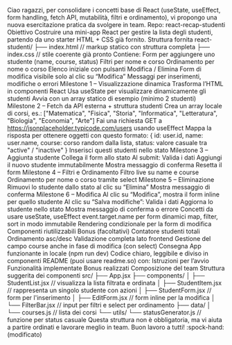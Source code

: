 Ciao ragazzi,
per consolidare i concetti base di React (useState, useEffect, form handling, fetch API, mutabilità, filtri e ordinamento), vi propongo una nuova esercitazione pratica da svolgere in team.
Repo: react-recap-studenti
Obiettivo
Costruire una mini-app React per gestire la lista degli studenti, partendo da uno starter HTML + CSS già fornito.
Struttura fornita
react-studenti/
├── index.html // markup statico con struttura completa
├── index.css // stile coerente già pronto
Contiene:
Form per aggiungere uno studente (name, course, status)
Filtri per nome e corso
Ordinamento per nome o corso
Elenco iniziale con pulsanti Modifica / Elimina
Form di modifica visibile solo al clic su “Modifica”
Messaggi per inserimenti, modifiche o errori
Milestone 1 – Visualizzazione dinamica
Trasforma l’HTML in componenti React
Usa useState per visualizzare dinamicamente gli studenti
Avvia con un array statico di esempio (minimo 2 studenti)
Milestone 2 – Fetch da API esterna + struttura studenti
Crea un array locale di corsi, es.:
["Matematica", "Fisica", "Storia", "Informatica", "Letteratura", "Biologia", "Economia", "Arte"]
Fai una richiesta GET a https://jsonplaceholder.typicode.com/users usando useEffect
Mappa la risposta per ottenere oggetti con questo formato:
{
id: user.id,
name: user.name,
course: corso random dalla lista,
status: valore casuale tra "active" / "inactive"
}
Inserisci questi studenti nello stato
Milestone 3 – Aggiunta studente
Collega il form allo stato
Al submit:
Valida i dati
Aggiungi il nuovo studente immutabilmente
Mostra messaggio di conferma
Resetta il form
Milestone 4 – Filtri e Ordinamento
Filtro live su name e course
Ordinamento per nome o corso tramite select
Milestone 5 – Eliminazione
Rimuovi lo studente dallo stato al clic su “Elimina”
Mostra messaggio di conferma
Milestone 6 – Modifica
Al clic su “Modifica”, mostra il form inline per quello studente
Al clic su “Salva modifiche”:
Valida i dati
Aggiorna lo studente nello stato
Mostra messaggio di conferma o errore
Concetti da usare
useState, useEffect
event.target.name per form dinamici
map, filter, sort in modo immutabile
Rendering condizionale per la form di modifica
Componenti riutilizzabili
Bonus (facoltativi)
Contatore studenti totali
Ordinamento asc/desc
Validazione completa lato frontend
Gestione del campo course anche in fase di modifica (con select)
Consegna
App funzionante in locale (npm run dev)
Codice chiaro, leggibile e diviso in componenti
README (puoi usare readme.so) con:
Istruzioni per l’avvio
Funzionalità implementate
Bonus realizzati
Composizione del team
Struttura suggerita dei componenti
src/
├── App.jsx
├── components/
│ ├── StudentList.jsx // visualizza la lista filtrata e ordinata
│ ├── StudentItem.jsx // rappresenta un singolo studente con azioni
│ ├── StudentForm.jsx // form per l'inserimento
│ ├── EditForm.jsx // form inline per la modifica
│ └── FilterBar.jsx // input per filtri e select per ordinamento
├── data/
│ └── courses.js // lista dei corsi
└── utils/
└── statusGenerator.js // funzione per status casuale
Questa struttura non è obbligatoria, ma vi aiuta a partire ordinati e lavorare meglio in team.
Buon lavoro a tutti! :spock-hand: (modificato)
